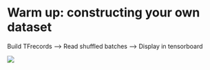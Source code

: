 # Warm up: constructing your own dataset  

Build TFrecords --> Read shuffled batches --> Display in tensorboard  

![](https://github.com/TFTxiaozu/TFT-ML-Week-6/blob/master/WarmUp/tensorboard.png)

